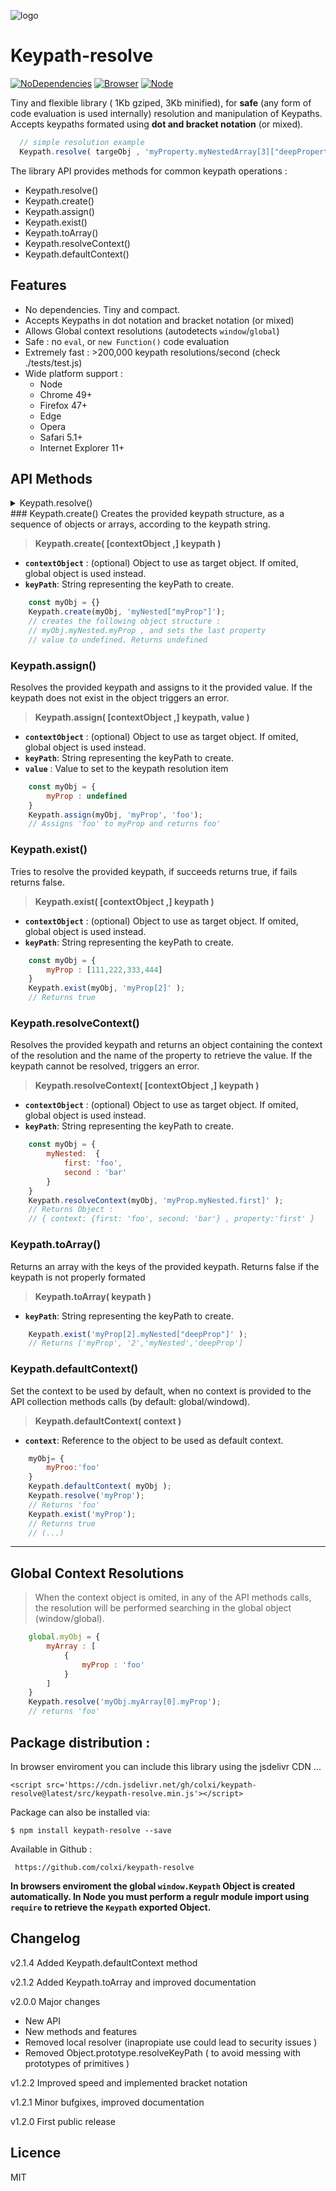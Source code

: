 ![logo](https://cdn.rawgit.com/colxi/keypath-resolve/f6782ad8/logo.png)

# Keypath-resolve
[![NoDependencies](https://img.shields.io/badge/dependencies-none-green.svg)](https://github.com/colxi/midi-parser-js)
[![Browser](https://img.shields.io/badge/browser-compatible-blue.svg)](https://github.com/colxi/midi-parser-js)
[![Node](https://img.shields.io/badge/node-compatible-brightgreen.svg)](https://www.npmjs.com/package/midi-parser-js)

Tiny and flexible library ( 1Kb gziped, 3Kb minified), for **safe** (any form  of code evaluation is used internally) resolution and manipulation of Keypaths. Accepts keypaths formated using **dot and bracket notation** (or mixed). 

```javascript
  // simple resolution example
  Keypath.resolve( targeObj , 'myProperty.myNestedArray[3]["deepProperty"]' )
```



The library API provides methods for common keypath operations :
- Keypath.resolve()
- Keypath.create()
- Keypath.assign()
- Keypath.exist()
- Keypath.toArray()  
- Keypath.resolveContext()
- Keypath.defaultContext()


## Features 
- No dependencies. Tiny and compact.
- Accepts Keypaths in dot notation and bracket notation (or mixed)
- Allows Global context resolutions (autodetects `window`/`global`)
- Safe : no `eval`, or `new Function()` code evaluation
- Extremely fast : >200,000 keypath resolutions/second (check ./tests/test.js)
- Wide platform support : 
  - Node 
  - Chrome 49+
  - Firefox 47+
  - Edge
  - Opera
  - Safari 5.1+
  - Internet Explorer 11+

## API Methods
<details>### <summary>Keypath.resolve()</summary>
<p>

Resolves the value of the provided keypath . If the keypath does not exist in the object triggers an error.
> **Keypath.resolve(  [contextObject ,]  keypath )**

- **`contextObject`** : (optional) Object to use as target object. If omited, global object is used instead.
- **`keyPath`**: String representing the keyPath to resolve.


```javascript
    const myObj = {
        myArray : [ 
            {
                myProp : 'foo'
            }
        ]
    }
    Keypath.resolve(myObj, 'myArray[0].myProp');   
    Keypath.resolve(myObj, 'myArray.0["myProp"]');   
    Keypath.resolve(myObj, "myArray['0'].myProp");   
    // all return 'foo'
```
</details>
### Keypath.create()
Creates the provided keypath structure, as a sequence of objects or arrays, according to the keypath string.

> **Keypath.create(  [contextObject ,]  keypath )**

- **`contextObject`** : (optional) Object to use as target object. If omited, global object is used instead.
- **`keyPath`**: String representing the keyPath to create.


```javascript
    const myObj = {}
    Keypath.create(myObj, 'myNested["myProp"]');   
    // creates the following object structure :
    // myObj.myNested.myProp , and sets the last property
    // value to undefined. Returns undefined
```

### Keypath.assign()
Resolves the provided keypath and assigns to it the provided value. If the keypath does not exist in the object triggers an error.

> **Keypath.assign(  [contextObject ,]  keypath, value )**

- **`contextObject`** : (optional) Object to use as target object. If omited, global object is used instead.
- **`keyPath`**: String representing the keyPath to create.
- **`value`** : Value to set to the keypath resolution item

```javascript
    const myObj = {
    	myProp : undefined
    }
    Keypath.assign(myObj, 'myProp', 'foo');   
    // Assigns 'foo' to myProp and returns foo'
```


### Keypath.exist()
Tries to resolve the provided keypath, if succeeds returns true, if fails returns false. 
> **Keypath.exist(  [contextObject ,]  keypath )**

- **`contextObject`** : (optional) Object to use as target object. If omited, global object is used instead.
- **`keyPath`**: String representing the keyPath to create.

```javascript
    const myObj = {
    	myProp : [111,222,333,444]
    }
    Keypath.exist(myObj, 'myProp[2]' );   
    // Returns true
```


### Keypath.resolveContext()
Resolves the provided keypath and returns an object containing the context of the resolution and the name of the property to retrieve the value. If the keypath cannot be resolved, triggers an error.
> **Keypath.resolveContext(  [contextObject ,]  keypath )**

- **`contextObject`** : (optional) Object to use as target object. If omited, global object is used instead.
- **`keyPath`**: String representing the keyPath to create.

```javascript
    const myObj = {
    	myNested:  {
            first: 'foo',
            second : 'bar'
        }
    }
    Keypath.resolveContext(myObj, 'myProp.myNested.first]' );   
    // Returns Object :
    // { context: {first: 'foo', second: 'bar'} , property:'first' }
```

### Keypath.toArray()
Returns an array with the keys of the provided keypath. Returns false if the keypath is not properly formated
> **Keypath.toArray( keypath )**

- **`keyPath`**: String representing the keyPath to create.

```javascript
    Keypath.exist('myProp[2].myNested["deepProp"]' );   
    // Returns ['myProp', '2','myNested','deepProp'] 
```

### Keypath.defaultContext()
Set the context to be used by default, when no context is provided to the API collection methods calls (by default: global/windowd).
> **Keypath.defaultContext( context )**

- **`context`**: Reference to the object to be used as default context.

```javascript
    myObj= {
        myProo:'foo'
    }
    Keypath.defaultContext( myObj );   
    Keypath.resolve('myProp');
    // Returns 'foo'
    Keypath.exist('myProp');
    // Returns true
    // (...)
```
---

## Global Context Resolutions

> When the context object is omited, in any of the API methods calls, the resolution will be performed searching in the global object (window/global).



```javascript
    global.myObj = {
        myArray : [ 
            {
                myProp : 'foo'
            }
        ]
    }
    Keypath.resolve('myObj.myArray[0].myProp');   
    // returns 'foo'
```

## Package distribution :

In browser enviroment you can include this library using the jsdelivr CDN ...

```
<script src='https://cdn.jsdelivr.net/gh/colxi/keypath-resolve@latest/src/keypath-resolve.min.js'></script>
```

Package can also be installed via:

```
$ npm install keypath-resolve --save
```

Available in Github :
```
 https://github.com/colxi/keypath-resolve
```

**In browsers enviroment the global `window.Keypath`  Object is created automatically.  In Node you must perform a regulr module import using  `require` to retrieve the  `Keypath`  exported Object.**

## Changelog
v2.1.4 Added Keypath.defaultContext method

v2.1.2 Added Keypath.toArray and improved documentation

v2.0.0 Major changes 

- New API  
- New methods and features
- Removed local resolver (inapropiate use could lead to security issues )
- Removed Object.prototype.resolveKeyPath ( to avoid messing with prototypes of primitives )

v1.2.2 Improved speed and implemented bracket notation

v1.2.1 Minor bufgixes, improved documentation

v1.2.0 First public release

## Licence 
MIT
